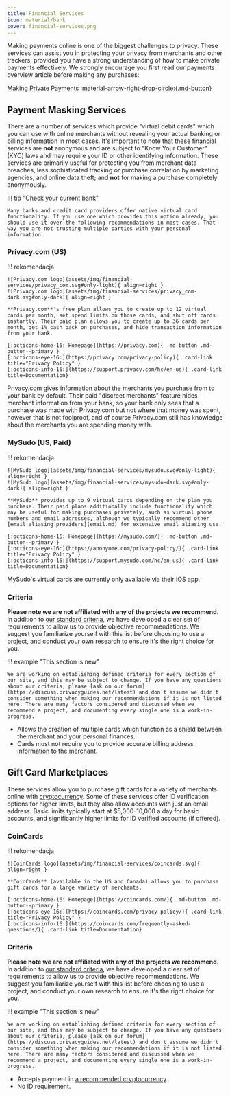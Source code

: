 ```yaml
---
title: Financial Services
icon: material/bank
cover: financial-services.png
---
```


Making payments online is one of the biggest challenges to privacy. These services can assist you in protecting your privacy from merchants and other trackers, provided you have a strong understanding of how to make private payments effectively. We strongly encourage you first read our payments overview article before making any purchases:

[Making Private Payments :material-arrow-right-drop-circle:](advanced/payments.md ""){.md-button}

## Payment Masking Services

There are a number of services which provide "virtual debit cards" which you can use with online merchants without revealing your actual banking or billing information in most cases. It's important to note that these financial services are **not** anonymous and are subject to "Know Your Customer" (KYC) laws and may require your ID or other identifying information. These services are primarily useful for protecting you from merchant data breaches, less sophisticated tracking or purchase correlation by marketing agencies, and online data theft; and **not** for making a purchase completely anonymously.

!!! tip "Check your current bank"

    Many banks and credit card providers offer native virtual card functionality. If you use one which provides this option already, you should use it over the following recommendations in most cases. That way you are not trusting multiple parties with your personal information.

### Privacy.com (US)

!!! rekomendacja

    ![Privacy.com logo](assets/img/financial-services/privacy_com.svg#only-light){ align=right }
    ![Privacy.com logo](assets/img/financial-services/privacy_com-dark.svg#only-dark){ align=right }
    
    **Privacy.com**'s free plan allows you to create up to 12 virtual cards per month, set spend limits on those cards, and shut off cards instantly. Their paid plan allows you to create up to 36 cards per month, get 1% cash back on purchases, and hide transaction information from your bank.
    
    [:octicons-home-16: Homepage](https://privacy.com){ .md-button .md-button--primary }
    [:octicons-eye-16:](https://privacy.com/privacy-policy){ .card-link title="Privacy Policy" }
    [:octicons-info-16:](https://support.privacy.com/hc/en-us){ .card-link title=Documentation}

Privacy.com gives information about the merchants you purchase from to your bank by default. Their paid "discreet merchants" feature hides merchant information from your bank, so your bank only sees that a purchase was made with Privacy.com but not where that money was spent, however that is not foolproof, and of course Privacy.com still has knowledge about the merchants you are spending money with.

### MySudo (US, Paid)

!!! rekomendacja

    ![MySudo logo](assets/img/financial-services/mysudo.svg#only-light){ align=right }
    ![MySudo logo](assets/img/financial-services/mysudo-dark.svg#only-dark){ align=right }
    
    **MySudo** provides up to 9 virtual cards depending on the plan you purchase. Their paid plans additionally include functionality which may be useful for making purchases privately, such as virtual phone numbers and email addresses, although we typically recommend other [email aliasing providers](email.md) for extensive email aliasing use.
    
    [:octicons-home-16: Homepage](https://mysudo.com/){ .md-button .md-button--primary }
    [:octicons-eye-16:](https://anonyome.com/privacy-policy/){ .card-link title="Privacy Policy" }
    [:octicons-info-16:](https://support.mysudo.com/hc/en-us){ .card-link title=Documentation}

MySudo's virtual cards are currently only available via their iOS app.

### Criteria

**Please note we are not affiliated with any of the projects we recommend.** In addition to [our standard criteria](about/criteria.md), we have developed a clear set of requirements to allow us to provide objective recommendations. We suggest you familiarize yourself with this list before choosing to use a project, and conduct your own research to ensure it's the right choice for you.

!!! example "This section is new"

    We are working on establishing defined criteria for every section of our site, and this may be subject to change. If you have any questions about our criteria, please [ask on our forum](https://discuss.privacyguides.net/latest) and don't assume we didn't consider something when making our recommendations if it is not listed here. There are many factors considered and discussed when we recommend a project, and documenting every single one is a work-in-progress.

- Allows the creation of multiple cards which function as a shield between the merchant and your personal finances.
- Cards must not require you to provide accurate billing address information to the merchant.

## Gift Card Marketplaces

These services allow you to purchase gift cards for a variety of merchants online with [cryptocurrency](cryptocurrency.md). Some of these services offer ID verification options for higher limits, but they also allow accounts with just an email address. Basic limits typically start at $5,000-10,000 a day for basic accounts, and significantly higher limits for ID verified accounts (if offered).

### CoinCards

!!! rekomendacja

    ![CoinCards logo](assets/img/financial-services/coincards.svg){ align=right }
    
    **CoinCards** (available in the US and Canada) allows you to purchase gift cards for a large variety of merchants.
    
    [:octicons-home-16: Homepage](https://coincards.com/){ .md-button .md-button--primary }
    [:octicons-eye-16:](https://coincards.com/privacy-policy/){ .card-link title="Privacy Policy" }
    [:octicons-info-16:](https://coincards.com/frequently-asked-questions/){ .card-link title=Documentation}

### Criteria

**Please note we are not affiliated with any of the projects we recommend.** In addition to [our standard criteria](about/criteria.md), we have developed a clear set of requirements to allow us to provide objective recommendations. We suggest you familiarize yourself with this list before choosing to use a project, and conduct your own research to ensure it's the right choice for you.

!!! example "This section is new"

    We are working on establishing defined criteria for every section of our site, and this may be subject to change. If you have any questions about our criteria, please [ask on our forum](https://discuss.privacyguides.net/latest) and don't assume we didn't consider something when making our recommendations if it is not listed here. There are many factors considered and discussed when we recommend a project, and documenting every single one is a work-in-progress.

- Accepts payment in [a recommended cryptocurrency](cryptocurrency.md).
- No ID requirement.
